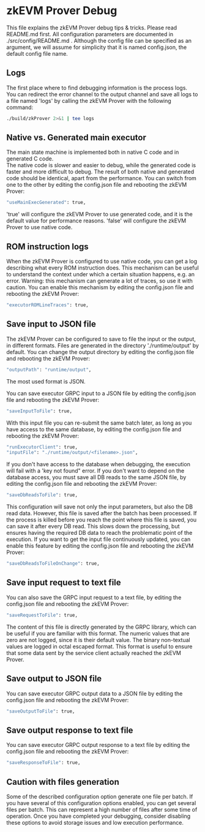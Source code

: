 # zkEVM Prover Debug

This file explains the zkEVM Prover debug tips & tricks.
Please read README.md first.
All configuration parameters are documented in ./src/config/README.md .
Although the config file can be specified as an argument, we will assume for simplicity that it is named config.json, the default config file name.

## Logs

The first place where to find debugging information is the process logs.  
You can redirect the error channel to the output channel and save all logs to a file named 'logs' by calling the zkEVM Prover with the following command:

```sh
./build/zkProver 2>&1 | tee logs
```

## Native vs. Generated main executor

The main state machine is implemented both in native C code and in generated C code.  
The native code is slower and easier to debug, while the generated code is faster and more difficult to debug.
The result of both native and generated code should be identical, apart from the performance.
You can switch from one to the other by editing the config.json file and rebooting the zkEVM Prover:

```sh
"useMainExecGenerated": true,
```

'true' will configure the zkEVM Prover to use generated code, and it is the default value for performance reasons.
'false' will configure the zkEVM Prover to use native code.

## ROM instruction logs

When the zkEVM Prover is configured to use native code, you can get a log describing what every ROM instruction does.
This mechanism can be useful to understand the context under which a certain situation happens, e.g. an error.
Warning: this mechanism can generate a lot of traces, so use it with caution.
You can enable this mechanism by editing the config.json file and rebooting the zkEVM Prover:

```sh
"executorROMLineTraces": true,
```

## Save input to JSON file

The zkEVM Prover can be configured to save to file the input or the output, in different formats.
Files are generated in the directory './runtime/output' by default.
You can change the output directory by editing the config.json file and rebooting the zkEVM Prover:

```sh
"outputPath": "runtime/output",
```

The most used format is JSON.

You can save executor GRPC input to a JSON file by editing the config.json file and rebooting the zkEVM Prover:

```sh
"saveInputToFile": true,
```

With this input file you can re-submit the same batch later, as long as you have access to the same database, by editing the config.json file and rebooting the zkEVM Prover:

```sh
"runExecutorClient": true,
"inputFile": "./runtime/output/<filename>.json",
```

If you don't have access to the database when debugging, the execution will fail with a 'key not found" error.
If you don't want to depend on the database access, you must save all DB reads to the same JSON file, by editing the config.json file and rebooting the zkEVM Prover:

```sh
"saveDbReadsToFile": true,
```

This configuration will save not only the input parameters, but also the DB read data.
However, this file is saved after the batch has been processed.
If the process is killed before you reach the point where this file is saved, you can save it after every DB read.
This slows down the processing, but ensures having the required DB data to reach the problematic point of the execution.
If you want to get the input file continuously updated, you can enable this feature by editing the config.json file and rebooting the zkEVM Prover:

```sh
"saveDbReadsToFileOnChange": true,
```

## Save input request to text file

You can also save the GRPC input request to a text file, by editing the config.json file and rebooting the zkEVM Prover:

```sh
"saveRequestToFile": true,
```

The content of this file is directly generated by the GRPC library, which can be useful if you are familiar with this format.
The numeric values that are zero are not logged, since it is their default value.
The binary non-textual values are logged in octal escaped format.
This format is useful to ensure that some data sent by the service client actually reached the zkEVM Prover.

## Save output to JSON file

You can save executor GRPC output data to a JSON file by editing the config.json file and rebooting the zkEVM Prover:

```sh
"saveOutputToFile": true,
```

## Save output response to text file

You can save executor GRPC output response to a text file by editing the config.json file and rebooting the zkEVM Prover:

```sh
"saveResponseToFile": true,
```

## Caution with files generation

Some of the described configuration option generate one file per batch.
If you have several of this configuration options enabled, you can get several files per batch.
This can represent a high number of files after some time of operation.
Once you have completed your debugging, consider disabling these options to avoid storage issues and low execution performance.
